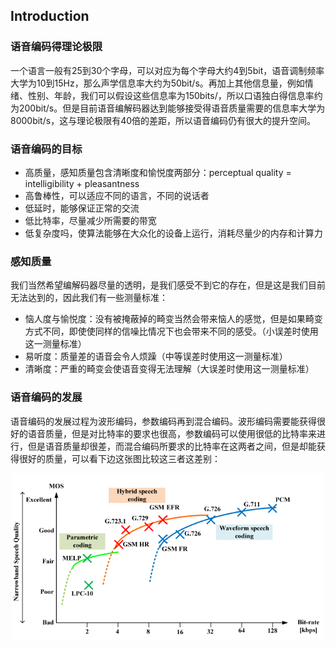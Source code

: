 ## Introduction
### 语音编码得理论极限
一个语言一般有25到30个字母，可以对应为每个字母大约4到5bit，语音调制频率大学为10到15Hz，那么声学信息率大约为50bit/s。再加上其他信息量，例如情绪、性别、年龄，我们可以假设这些信息率为150bits/，所以口语独白得信息率约为200bit/s。但是目前语音编解码器达到能够接受得语音质量需要的信息率大学为8000bit/s，这与理论极限有40倍的差距，所以语音编码仍有很大的提升空间。

### 语音编码的目标
* 高质量，感知质量包含清晰度和愉悦度两部分：perceptual quality = intelligibility + pleasantness
* 高鲁棒性，可以适应不同的语言，不同的说话者
* 低延时，能够保证正常的交流
* 低比特率，尽量减少所需要的带宽
* 低复杂度吗，使算法能够在大众化的设备上运行，消耗尽量少的内存和计算力

### 感知质量
我们当然希望编解码器尽量的透明，是我们感受不到它的存在，但是这是我们目前无法达到的，因此我们有一些测量标准：

* 恼人度与愉悦度：没有被掩蔽掉的畸变当然会带来恼人的感觉，但是如果畸变方式不同，即使使同样的信噪比情况下也会带来不同的感受。（小误差时使用这一测量标准）
* 易听度：质量差的语音会令人烦躁（中等误差时使用这一测量标准）
* 清晰度：严重的畸变会使语音变得无法理解（大误差时使用这一测量标准）

### 语音编码的发展
语音编码的发展过程为波形编码，参数编码再到混合编码。波形编码需要能获得很好的语音质量，但是对比特率的要求也很高，参数编码可以使用很低的比特率来进行，但是语音质量却很差，而混合编码所要求的比特率在这两者之间，但是却能获得很好的质量，可以看下边这张图比较这三者这差别：

<div align="center">
<img src="Graph/evolution.jpg" width=500>
</div>
